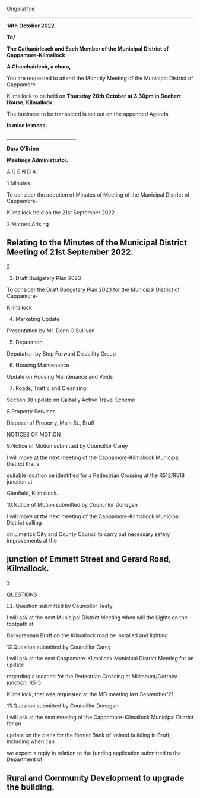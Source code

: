 [Original file](https://www.limerick.ie/sites/default/files/media/documents/2022-10/01%20Agenda%20for%20October%202022%20Municipal%20District%20Meeting.pdf)

---
**14th** **October 2022.**

**To/**

**The Cathaoirleach and Each Member of the Municipal District of Cappamore-Kilmallock**

**A Chomhairleoir, a chara,**

You are requested to attend the Monthly Meeting of the Municipal District of Cappamore-

Kilmallock to be held on **Thursday 20th** **October at 3.30pm in Deebert House, Kilmallock.**

The business to be transacted is set out on the appended Agenda.

**Is mise le meas,**

**\_\_\_\_\_\_\_\_\_\_\_\_\_\_\_\_\_\_\_\_\_\_\_\_\_\_\_\_**

**Dara O’Brien**

**Meetings Administrator.**

A G E N D A

1.Minutes

To consider the adoption of Minutes of Meeting of the Municipal District of Cappamore-

Kilmallock held on the 21st September 2022

2.Matters Arising

Relating to the Minutes of the Municipal District Meeting of 21st September 2022.
---
2

3. Draft Budgetary Plan 2023

To consider the Draft Budgetary Plan 2023 for the Municipal District of Cappamore-

Kilmallock

4. Marketing Update

Presentation by Mr. Donn O’Sullivan

5. Deputation

Deputation by Step Forward Disability Group

6. Housing Maintenance

Update on Housing Maintenance and Voids

7. Roads, Traffic and Cleansing

Section 38 update on Galbally Active Travel Scheme

8.Property Services

Disposal of Property, Main St., Bruff

NOTICES OF MOTION

9.Notice of Motion submitted by Councillor Carey

l will move at the next meeting of the Cappamore-Kilmallock Municipal District that a

suitable location be identified for a Pedestrian Crossing at the R512/R518 junction at

Glenfield, Kilmallock.

10.Notice of Motion submitted by Councillor Donegan

I will move at the next meeting of the Cappamore-Kilmallock Municipal District calling

on Limerick City and County Council to carry out necessary safety improvements at the

junction of Emmett Street and Gerard Road, Kilmallock.
---
3

QUESTIONS

11. Question submitted by Councillor Teefy

I will ask at the next Municipal District Meeting when will the Lights on the footpath at

Ballygrennan Bruff on the Kilmallock road be installed and lighting.

12.Question submitted by Councillor Carey

I will ask at the next Cappamore-Kilmallock Municipal District Meeting for an update

regarding a location for the Pedestrian Crossing at Millmount/Gortboy junction, R515

Kilmallock, that was requested at the MD meeting last September’21.

13.Question submitted by Councillor Donegan

I will ask at the next meeting of the Cappamore-Kilmallock Municipal District for an

update on the plans for the former Bank of Ireland building in Bruff, including when can

we expect a reply in relation to the funding application submitted to the Department of

Rural and Community Development to upgrade the building.
---
